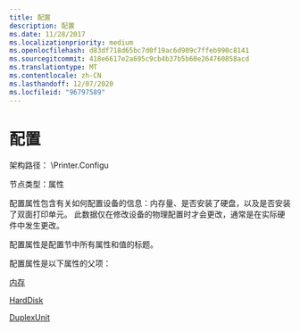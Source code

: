 ```yaml
---
title: 配置
description: 配置
ms.date: 11/28/2017
ms.localizationpriority: medium
ms.openlocfilehash: d83df718d65bc7d0f19ac6d909c7ffeb990c8141
ms.sourcegitcommit: 418e6617e2a695c9cb4b37b5b60e264760858acd
ms.translationtype: MT
ms.contentlocale: zh-CN
ms.lasthandoff: 12/07/2020
ms.locfileid: "96797589"
---
```

# <a name="configuration"></a>配置


架构路径： \\Printer.Configu

节点类型：属性

配置属性包含有关如何配置设备的信息：内存量、是否安装了硬盘，以及是否安装了双面打印单元。 此数据仅在修改设备的物理配置时才会更改，通常是在实际硬件中发生更改。

配置属性是配置节中所有属性和值的标题。

配置属性是以下属性的父项：

[内存](memory.md)

[HardDisk](harddisk.md)

[DuplexUnit](duplexunit.md)

 

 





